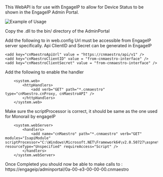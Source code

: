 This WebAPI is for use with EngageIP to allow for Device Status to be shown in the EngageIP Admin Portal.

![Example of Usage](https://raw.githubusercontent.com/cchance27/cnMaestroEIP/master/sample%20cnMaestro%20Integration%20v1.PNG)

Copy the .dll to the bin/ directory of the AdminPortal

Add the following to <appSettings> in web.config
	Url must be accessible from EngageIP server specifically.
	Api ClientID and Secret can be generated in EngageIP
```
<add key="cnMaestroApiUrl" value = "https://cnmaestro/api/v1" /> 
<add key="cnMaestroClientID" value = "from-cnmaestro-interface" />
<add key="cnMaestroClientSecret" value = "from-cnmaestro-interface" />
```

Add the following to enable the handler
```
	<system.web>
		<httpHandlers>
			<add verb="GET" path="*.cnmaestro" type="cnMaestro.cnProxy, cnMaestroAPI" />
		</httpHandlers>
	</system.web>
```
Make sure the scriptProcessor is correct, it should be same as the one used for Monorail by engageIP
```
	<system.webServer>
		<handlers>
            <add name="cnMaestro" path="*.cnmaestro" verb="GET" modules="IsapiModule" scriptProcessor="C:\Windows\Microsoft.NET\Framework64\v2.0.50727\aspnet_isapi.dll" resourceType="Unspecified" requireAccess="Script" />
		</handlers>
	</system.webServer>
```

Once Completed you should now be able to make calls to :
	https://engageip/adminportal/0a-00-e3-00-00-00.cnmaestro
